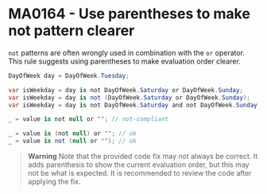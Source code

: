 # MA0164 - Use parentheses to make not pattern clearer

`not` patterns are often wrongly used in combination with the `or` operator. This rule suggests using parentheses to make evaluation order clearer.

````c#
DayOfWeek day = DayOfWeek.Tuesday;

var isWeekday = day is not DayOfWeek.Saturday or DayOfWeek.Sunday;      // wrong
var isWeekday = day is not (DayOfWeek.Saturday or DayOfWeek.Sunday);    // ok
var isWeekday = day is not DayOfWeek.Saturday and not DayOfWeek.Sunday; // ok
````

````c#
_ = value is not null or ""; // not-compliant

_ = value is (not null) or ""; // ok
_ = value is not (null or ""); // ok
````

> **Warning**
Note that the provided code fix may not always be correct. It adds parenthesis to show the current evaluation order, but this may not be what is expected. It is recommended to review the code after applying the fix.
